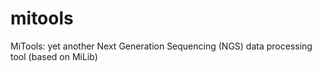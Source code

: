mitools
=======

MiTools: yet another Next Generation Sequencing (NGS) data processing tool (based on MiLib)

